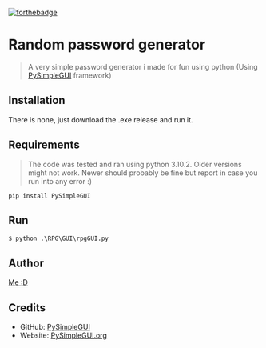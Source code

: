 [![forthebadge](https://forthebadge.com/images/badges/made-with-python.svg)](https://forthebadge.com)

# Random password generator
> A very simple password generator i made for fun using python (Using [PySimpleGUI](https://github.com/PySimpleGUI) framework)
 
## Installation

There is none, just download the .exe release and run it.

## Requirements
> The code was tested and ran using python 3.10.2. Older versions might not work. Newer should probably be fine but report in case you run into any error :)
```shell
pip install PySimpleGUI
```

## Run
```shell
$ python .\RPG\GUI\rpgGUI.py
```

## Author
[Me :D](https://github.com/milkyicedtea)

## Credits

- GitHub: [PySimpleGUI](https://github.com/PySimpleGUI)
- Website: [PySimpleGUI.org](https://PySimpleGUI.org)
